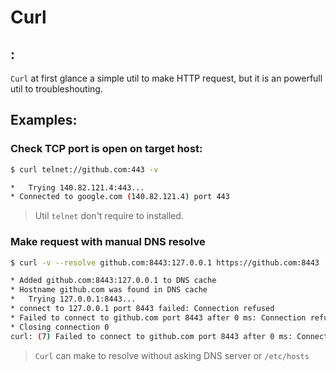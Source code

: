 # Curl

## :

`Curl` at first glance a simple util to make HTTP request, but it is an powerfull util to troubleshouting.

## Examples:

### Check TCP port is open on target host:
```sh
$ curl telnet://github.com:443 -v

*   Trying 140.82.121.4:443...
* Connected to google.com (140.82.121.4) port 443
``` 
> Util `telnet` don't require to installed.

### Make request with manual DNS resolve

```sh
$ curl -v --resolve github.com:8443:127.0.0.1 https://github.com:8443

* Added github.com:8443:127.0.0.1 to DNS cache
* Hostname github.com was found in DNS cache
*   Trying 127.0.0.1:8443...
* connect to 127.0.0.1 port 8443 failed: Connection refused
* Failed to connect to github.com port 8443 after 0 ms: Connection refused
* Closing connection 0
curl: (7) Failed to connect to github.com port 8443 after 0 ms: Connection refused
```
> `Curl` can make to resolve without asking DNS server or `/etc/hosts`